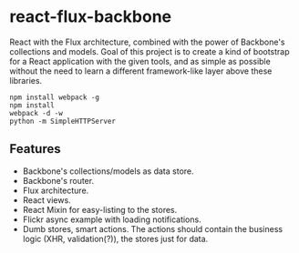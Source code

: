react-flux-backbone
===================

React with the Flux architecture, combined with the power of Backbone's collections and models.
Goal of this project is to create a kind of bootstrap for a React application with the given tools, 
and as simple as possible without the need to learn a different framework-like layer above these libraries.

````
npm install webpack -g
npm install
webpack -d -w
python -m SimpleHTTPServer
````

## Features
- Backbone's collections/models as data store.
- Backbone's router.
- Flux architecture.
- React views.
- React Mixin for easy-listing to the stores.
- Flickr async example with loading notifications.
- Dumb stores, smart actions. The actions should contain the business logic (XHR, validation(?)), 
the stores just for data.
